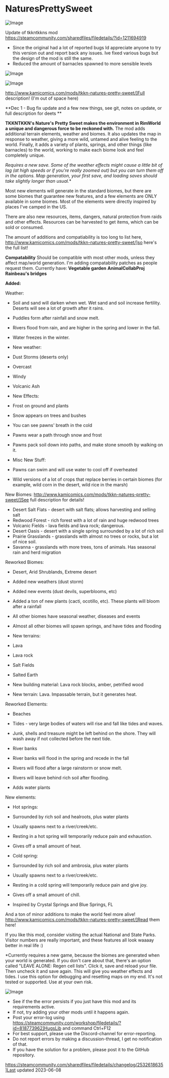 # NaturesPrettySweet

![Image](https://i.imgur.com/buuPQel.png)

Update of tkkntkkns mod
https://steamcommunity.com/sharedfiles/filedetails/?id=1211694919

- Since the original had a lot of reported bugs Id appreciate anyone to try this version out and report back any issues. Ive fixed various bugs but the design of the mod is still the same.
- Reduced the amount of barnacles spawned to more sensible levels

![Image](https://i.imgur.com/pufA0kM.png)

	
![Image](https://i.imgur.com/Z4GOv8H.png)

http://www.kamicomics.com/mods/tkkn-natures-pretty-sweet/]Full description! (I'm out of space here) 

**Dec 1 - Bug fix update and a few new things, see git, notes on update, or full description for deets **

**TKKNTKKN's Nature's Pretty Sweet makes the environment in RimWorld a unique and dangerous force to be reckoned with.** The mod adds additional terrain elements, weather and biomes. It also updates the map in response to weather, giving a more wild, untamed and alive feeling to the world. Finally, it adds a variety of plants, springs, and other things (like barnacles) to the world, working to make each biome look and feel completely unique.

**Requires a new save.* Some of the weather effects might cause a little bit of lag (at high speeds or if you're really zoomed out) but you can turn them off in the options. Map generation, your first save, and loading saves should take slightly longer than usual.**

Most new elements will generate in the standard biomes, but there are some biomes that guarantee new features, and a few elements are ONLY available in some biomes. Most of the elements were directly inspired by places I've camped in the US.

There are also new resources, items, dangers, natural protection from raids and other effects. Resources can be harvested to get items, which can be sold or consumed.

The amount of additions and compatiability is too long to list here, http://www.kamicomics.com/mods/tkkn-natures-pretty-sweet/]so here's the full list!

**Compatability** 
Should be compatible with most other mods, unless they affect map/world generation. 
I'm adding compatability patches as people request them. Currently have:
**Vegetable garden**
**AnimalCollabProj** 
**Rainbeau's bridges**

**Added:**

Weather:


- Soil and sand will darken when wet. Wet sand and soil increase fertility. Deserts will see a lot of growth after it rains.
- Puddles form after rainfall and snow melt.
- Rivers flood from rain, and are higher in the spring and lower in the fall.
- Water freezes in the winter.
- New weather:


- Dust Storms (deserts only)
- Overcast
- Windy
- Volcanic Ash


- New Effects:


- Frost on ground and plants
- Snow appears on trees and bushes
- You can see pawns' breath in the cold
- Pawns wear a path through snow and frost
- Pawns pack soil down into paths, and make stone smooth by walking on it.


- Misc New Stuff:


- Pawns can swim and will use water to cool off if overheated
- Wild versions of a lot of crops that replace berries in certain biomes (for example, wild corn in the desert, wild rice in the marsh)





New Biomes: http://www.kamicomics.com/mods/tkkn-natures-pretty-sweet/]See full description for details!


- Desert Salt Flats - desert with salt flats; allows harvesting and selling salt
- Redwood Forest - rich forest with a lot of rain and huge redwood trees
- Volcanic Fields - lava fields and lava rock; dangerous.
- Desert Oasis - desert with a single spring surrounded by a lot of rich soil
- Prairie Grasslands - grasslands with almost no trees or rocks, but a lot of nice soil.
- Savanna - grasslands with more trees, tons of animals. Has seasonal rain and herd migration

Reworked Biomes:
- Desert, Arid Shrublands, Extreme desert


- Added new weathers (dust storm)
- Added new events (dust devils, superblooms, etc)
- Added a ton of new plants (cacti, ocotillo, etc). These plants will bloom after a rainfall


- All other biomes have seasonal weather, diseases and events
- Almost all other biomes will spawn springs, and have tides and flooding


- New terrains: 


- Lava
- Lava rock
- Salt Fields
- Salted Earth


- New building material: Lava rock blocks, amber, petrified wood
- New terrain: Lava. Impassable terrain, but it generates heat.

Reworked Elements:


- Beaches


- Tides - very large bodies of waters will rise and fall like tides and waves.
- Junk, shells and treasure might be left behind on the shore. They will wash away if not collected before the next tide.


- River banks


- River banks will flood in the spring and recede in the fall
- Rivers will flood after a large rainstorm or snow melt.
- Rivers will leave behind rich soil after flooding.			
- Adds water plants	




			
New elements:


- Hot springs:
- Surrounded by rich soil and healroots, plus water plants
- Usually spawns next to a river/creek/etc.
- Resting in a hot spring will temporarily reduce pain and exhaustion. 
- Gives off a small amount of heat.


- Cold spring:
- Surrounded by rich soil and ambrosia, plus water plants
- Usually spawns next to a river/creek/etc.
- Resting in a cold spring will temporarily reduce pain and give joy. 
- Gives off a small amount of chill.
- Inspired by Crystal Springs and Blue Springs, FL





And a ton of minor additions to make the world feel more alive! http://www.kamicomics.com/mods/tkkn-natures-pretty-sweet/]Read them here!

If you like this mod, consider visiting the actual National and State Parks. Visitor numbers are really important, and these features all look waaaay better in real life :)

*Currently requires a new game, because the biomes are generated when your world is generated. If you don't care about that, there's an option called "LEAVE ALONE: Regen cell lists". Click it, save and reload your file. Then uncheck it and save again. This will give you weather effects and tides. I use this option for debugging and resetting maps on my end. It's not tested or supported. Use at your own risk.

![Image](https://i.imgur.com/PwoNOj4.png)



-  See if the the error persists if you just have this mod and its requirements active.
-  If not, try adding your other mods until it happens again.
-  Post your error-log using https://steamcommunity.com/workshop/filedetails/?id=818773962]HugsLib and command Ctrl+F12
-  For best support, please use the Discord-channel for error-reporting.
-  Do not report errors by making a discussion-thread, I get no notification of that.
-  If you have the solution for a problem, please post it to the GitHub repository.


https://steamcommunity.com/sharedfiles/filedetails/changelog/2532618635]Last updated 2023-06-08
